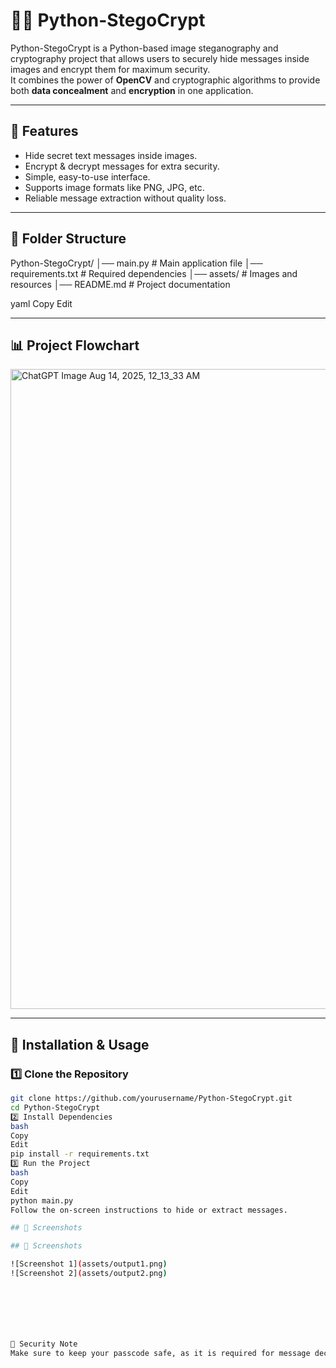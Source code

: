 # 🕵️‍♂️ Python-StegoCrypt

Python-StegoCrypt is a Python-based image steganography and cryptography project that allows users to securely hide messages inside images and encrypt them for maximum security.  
It combines the power of **OpenCV** and cryptographic algorithms to provide both **data concealment** and **encryption** in one application.

---

## 📌 Features
- Hide secret text messages inside images.
- Encrypt & decrypt messages for extra security.
- Simple, easy-to-use interface.
- Supports image formats like PNG, JPG, etc.
- Reliable message extraction without quality loss.

---

## 📂 Folder Structure
Python-StegoCrypt/
│── main.py # Main application file
│── requirements.txt # Required dependencies
│── assets/ # Images and resources
│── README.md # Project documentation

yaml
Copy
Edit

---

## 📊 Project Flowchart

<img width="1536" height="1024" alt="ChatGPT Image Aug 14, 2025, 12_13_33 AM" src="https://github.com/user-attachments/assets/487ac9b8-57eb-47f2-926e-48edcd04605b" />


---

## 🚀 Installation & Usage

### 1️⃣ Clone the Repository
```bash
git clone https://github.com/yourusername/Python-StegoCrypt.git
cd Python-StegoCrypt
2️⃣ Install Dependencies
bash
Copy
Edit
pip install -r requirements.txt
3️⃣ Run the Project
bash
Copy
Edit
python main.py
Follow the on-screen instructions to hide or extract messages.

## 📸 Screenshots

## 📸 Screenshots

![Screenshot 1](assets/output1.png)
![Screenshot 2](assets/output2.png)







🔐 Security Note
Make sure to keep your passcode safe, as it is required for message decryption.
